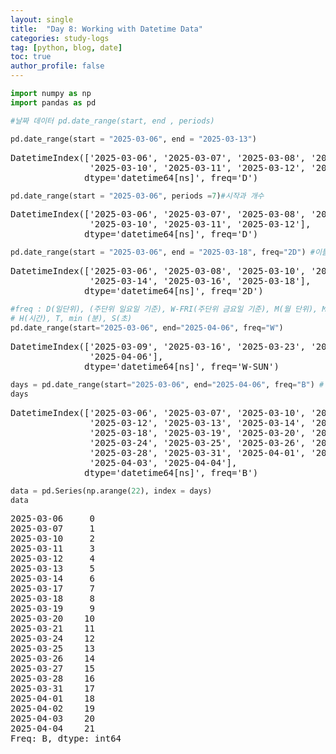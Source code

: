 ```yaml
---
layout: single
title:  "Day 8: Working with Datetime Data"
categories: study-logs
tag: [python, blog, date]
toc: true
author_profile: false
---
```


<head>
  <style>
    table.dataframe {
      white-space: normal;
      width: 100%;
      height: 240px;
      display: block;
      overflow: auto;
      font-family: Arial, sans-serif;
      font-size: 0.9rem;
      line-height: 20px;
      text-align: center;
      border: 0px !important;
    }

    table.dataframe th {
      text-align: center;
      font-weight: bold;
      padding: 8px;
    }

    table.dataframe td {
      text-align: center;
      padding: 8px;
    }

    table.dataframe tr:hover {
      background: #b8d1f3; 
    }

    .output_prompt {
      overflow: auto;
      font-size: 0.9rem;
      line-height: 1.45;
      border-radius: 0.3rem;
      -webkit-overflow-scrolling: touch;
      padding: 0.8rem;
      margin-top: 0;
      margin-bottom: 15px;
      font: 1rem Consolas, "Liberation Mono", Menlo, Courier, monospace;
      color: $code-text-color;
      border: solid 1px $border-color;
      border-radius: 0.3rem;
      word-break: normal;
      white-space: pre;
    }

  .dataframe tbody tr th:only-of-type {
      vertical-align: middle;
  }

  .dataframe tbody tr th {
      vertical-align: top;
  }

  .dataframe thead th {
      text-align: center !important;
      padding: 8px;
  }

  .page__content p {
      margin: 0 0 0px !important;
  }

  .page__content p > strong {
    font-size: 0.8rem !important;
  }

  </style>
</head>



```python
import numpy as np
import pandas as pd
```


```python
#날짜 데이터 pd.date_range(start, end , periods)

pd.date_range(start = "2025-03-06", end = "2025-03-13")
```

<pre>
DatetimeIndex(['2025-03-06', '2025-03-07', '2025-03-08', '2025-03-09',
               '2025-03-10', '2025-03-11', '2025-03-12', '2025-03-13'],
              dtype='datetime64[ns]', freq='D')
</pre>

```python
pd.date_range(start = "2025-03-06", periods =7)#시작과 개수
```

<pre>
DatetimeIndex(['2025-03-06', '2025-03-07', '2025-03-08', '2025-03-09',
               '2025-03-10', '2025-03-11', '2025-03-12'],
              dtype='datetime64[ns]', freq='D')
</pre>

```python
pd.date_range(start = "2025-03-06", end = "2025-03-18", freq="2D") #이틀씩 #freq = 기본값기
```

<pre>
DatetimeIndex(['2025-03-06', '2025-03-08', '2025-03-10', '2025-03-12',
               '2025-03-14', '2025-03-16', '2025-03-18'],
              dtype='datetime64[ns]', freq='2D')
</pre>

```python
#freq : D(일단위), (주단위 일요일 기준), W-FRI(주단위 금요일 기준), M(월 단위), MS(월 초기준)
# H(시간), T, min (분), S(초)
pd.date_range(start="2025-03-06", end="2025-04-06", freq="W")
```

<pre>
DatetimeIndex(['2025-03-09', '2025-03-16', '2025-03-23', '2025-03-30',
               '2025-04-06'],
              dtype='datetime64[ns]', freq='W-SUN')
</pre>

```python
days = pd.date_range(start="2025-03-06", end="2025-04-06", freq="B") # Business Day (H%)
days
```

<pre>
DatetimeIndex(['2025-03-06', '2025-03-07', '2025-03-10', '2025-03-11',
               '2025-03-12', '2025-03-13', '2025-03-14', '2025-03-17',
               '2025-03-18', '2025-03-19', '2025-03-20', '2025-03-21',
               '2025-03-24', '2025-03-25', '2025-03-26', '2025-03-27',
               '2025-03-28', '2025-03-31', '2025-04-01', '2025-04-02',
               '2025-04-03', '2025-04-04'],
              dtype='datetime64[ns]', freq='B')
</pre>

```python
data = pd.Series(np.arange(22), index = days)
data
```

<pre>
2025-03-06     0
2025-03-07     1
2025-03-10     2
2025-03-11     3
2025-03-12     4
2025-03-13     5
2025-03-14     6
2025-03-17     7
2025-03-18     8
2025-03-19     9
2025-03-20    10
2025-03-21    11
2025-03-24    12
2025-03-25    13
2025-03-26    14
2025-03-27    15
2025-03-28    16
2025-03-31    17
2025-04-01    18
2025-04-02    19
2025-04-03    20
2025-04-04    21
Freq: B, dtype: int64
</pre>

```python
```
